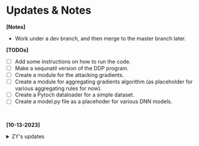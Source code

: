 # Updates & Notes

**[Notes]**
- Work under a dev branch, and then merge to the master branch later. 

**[TODOs]**
- [ ] Add some instructions on how to run the code.
- [ ] Make a sequnatil version of the DDP program. 
- [ ] Create a module for the attacking gradients. 
- [ ] Create a module for aggregating gradients algorithm (as placeholder for various aggregating rules for now). 
- [ ] Create a Pytoch dataloader for a simple dataset.
- [ ] Create a model.py file as a placehoder for various DNN models.

<br>

**[10-13-2023]**
<details>
  <summary> ZY's updates  </summary>

- I wrote a simple script that you can run on you laptop, simulating DDP. The logic is pretty simple, you could look through the code. 
- I realized there could be two types of faulty workers: 
    1. [Noisy workers] Data batch ran through the model, noise added to the gradients after. Possible for correction. 
    2. [Byzantine workers] Data batch did NOT ran through the model, the gradients are stright up random. Impossible to correct.
- So our proposal is not very clear about the "correction". I think the paper is trying to say that the server should be able to detect the faulty workers, and then correct the gradients. But I think it's impossible to correct the gradients if the workers are byzantine. 
</details>
